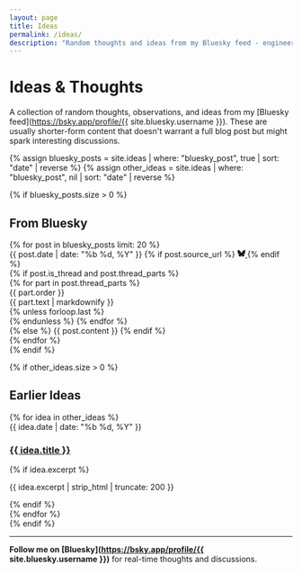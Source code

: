 ```yaml
---
layout: page
title: Ideas
permalink: /ideas/
description: "Random thoughts and ideas from my Bluesky feed - engineering insights, observations, and musings."
---
```


# Ideas & Thoughts

A collection of random thoughts, observations, and ideas from my [Bluesky feed](https://bsky.app/profile/{{ site.bluesky.username }}). These are usually shorter-form content that doesn't warrant a full blog post but might spark interesting discussions.

<div class="ideas-feed">
  {% assign bluesky_posts = site.ideas | where: "bluesky_post", true | sort: "date" | reverse %}
  {% assign other_ideas = site.ideas | where: "bluesky_post", nil | sort: "date" | reverse %}
  
  {% if bluesky_posts.size > 0 %}
  <section class="bluesky-ideas">
    <h2>From Bluesky</h2>
    {% for post in bluesky_posts limit: 20 %}
    <article class="idea-post bluesky-post">
      <div class="idea-meta">
        <time datetime="{{ post.date | date_to_xmlschema }}">{{ post.date | date: "%b %d, %Y" }}</time>
        {% if post.source_url %}
        <a href="{{ post.source_url }}" target="_blank" class="bluesky-link" title="View on Bluesky">
          <svg width="14" height="14" viewBox="0 0 600 530" fill="currentColor">
            <path d="m135.72 44.03c66.496 49.921 138.02 151.14 164.28 205.46 26.262-54.316 97.782-155.54 164.28-205.46 47.98-36.021 125.72-63.892 125.72 24.795 0 17.712-10.155 148.79-16.111 170.07-20.703 73.984-96.144 92.854-163.25 81.433 117.3 19.964 147.14 86.092 82.697 152.22-122.39 125.59-175.91-31.511-189.63-71.766-2.514-7.3797-3.6904-10.832-3.7077-7.8964-0.0174-2.9357-1.1937 0.51669-3.7077 7.8964-13.714 40.255-67.233 197.36-189.63 71.766-64.444-66.128-34.605-132.26 82.697-152.22-67.108 11.421-142.55-7.4491-163.25-81.433-5.9562-21.282-16.111-152.36-16.111-170.07 0-88.687 77.742-60.816 125.72-24.795z"/>
          </svg>
        </a>
        {% endif %}
      </div>
      <div class="idea-content">
        {% if post.is_thread and post.thread_parts %}
          <div class="thread-container">
            {% for part in post.thread_parts %}
            <div class="thread-part" data-order="{{ part.order }}">
              <div class="thread-part-number">{{ part.order }}</div>
              <div class="thread-part-content">{{ part.text | markdownify }}</div>
            </div>
            {% unless forloop.last %}<div class="thread-connector"></div>{% endunless %}
            {% endfor %}
          </div>
        {% else %}
          {{ post.content }}
        {% endif %}
      </div>
    </article>
    {% endfor %}
  </section>
  {% endif %}
  
  {% if other_ideas.size > 0 %}
  <section class="manual-ideas">
    <h2>Earlier Ideas</h2>
    {% for idea in other_ideas %}
    <article class="idea-post manual-post">
      <div class="idea-meta">
        <time datetime="{{ idea.date | date_to_xmlschema }}">{{ idea.date | date: "%b %d, %Y" }}</time>
      </div>
      <div class="idea-content">
        <h3><a href="{{ idea.url }}">{{ idea.title }}</a></h3>
        {% if idea.excerpt %}
        <p>{{ idea.excerpt | strip_html | truncate: 200 }}</p>
        {% endif %}
      </div>
    </article>
    {% endfor %}
  </section>
  {% endif %}
</div>

---

**Follow me on [Bluesky](https://bsky.app/profile/{{ site.bluesky.username }})** for real-time thoughts and discussions.